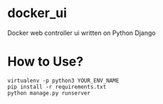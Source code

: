 # docker_ui
Docker web controller ui written on Python Django

# How to Use?
```
virtualenv -p python3 YOUR_ENV_NAME
pip install -r requirements.txt
python manage.py runserver
```
